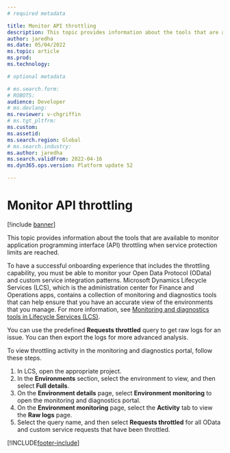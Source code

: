 ```yaml
---
# required metadata

title: Monitor API throttling
description: This topic provides information about the tools that are available to monitor application programming interface (API) throttling when service protection limits are reached.
author: jaredha
ms.date: 05/04/2022
ms.topic: article
ms.prod: 
ms.technology: 

# optional metadata

# ms.search.form: 
# ROBOTS: 
audience: Developer
# ms.devlang: 
ms.reviewer: v-chgriffin
# ms.tgt_pltfrm: 
ms.custom: 
ms.assetid: 
ms.search.region: Global
# ms.search.industry: 
ms.author: jaredha
ms.search.validFrom: 2022-04-16
ms.dyn365.ops.version: Platform update 52

---
```


# Monitor API throttling

[!include [banner](../includes/banner.md)]

This topic provides information about the tools that are available to monitor application programming interface (API) throttling when service protection limits are reached.

To have a successful onboarding experience that includes the throttling capability, you must be able to monitor your Open Data Protocol (OData) and custom service integration patterns. Microsoft Dynamics Lifecycle Services (LCS), which is the administration center for Finance and Operations apps, contains a collection of monitoring and diagnostics tools that can help ensure that you have an accurate view of the environments that you manage. For more information, see [Monitoring and diagnostics tools in Lifecycle Services (LCS)](../lifecycle-services/monitoring-diagnostics.md).

You can use the predefined **Requests throttled** query to get raw logs for an issue. You can then export the logs for more advanced analysis.

To view throttling activity in the monitoring and diagnostics portal, follow these steps.

1. In LCS, open the appropriate project.
2. In the **Environments** section, select the environment to view, and then select **Full details**.
3. On the **Environment details** page, select **Environment monitoring** to open the monitoring and diagnostics portal. 
4. On the **Environment monitoring** page, select the **Activity** tab to view the **Raw logs** page. 
5. Select the query name, and then select **Requests throttled** for all OData and custom service requests that have been throttled.

[!INCLUDE[footer-include](../../../includes/footer-banner.md)]
